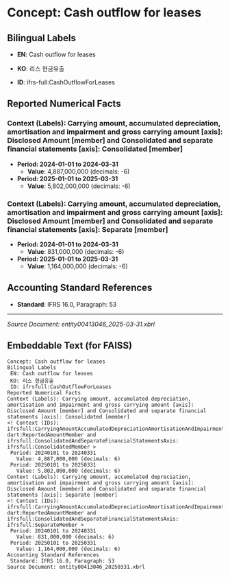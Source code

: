 # Concept: Cash outflow for leases

## Bilingual Labels
- **EN**: Cash outflow for leases
- **KO**: 리스 현금유출

- **ID**: ifrs-full:CashOutflowForLeases

## Reported Numerical Facts

### **Context (Labels): Carrying amount, accumulated depreciation, amortisation and impairment and gross carrying amount [axis]: Disclosed Amount [member] and Consolidated and separate financial statements [axis]: Consolidated [member]**
<!-- Context (IDs): ifrs-full:CarryingAmountAccumulatedDepreciationAmortisationAndImpairmentAndGrossCarryingAmountAxis: dart:ReportedAmountMember and ifrs-full:ConsolidatedAndSeparateFinancialStatementsAxis: ifrs-full:ConsolidatedMember -->
- **Period: 2024-01-01 to 2024-03-31**
  - **Value**: 4,887,000,000 (decimals: -6)
- **Period: 2025-01-01 to 2025-03-31**
  - **Value**: 5,802,000,000 (decimals: -6)

### **Context (Labels): Carrying amount, accumulated depreciation, amortisation and impairment and gross carrying amount [axis]: Disclosed Amount [member] and Consolidated and separate financial statements [axis]: Separate [member]**
<!-- Context (IDs): ifrs-full:CarryingAmountAccumulatedDepreciationAmortisationAndImpairmentAndGrossCarryingAmountAxis: dart:ReportedAmountMember and ifrs-full:ConsolidatedAndSeparateFinancialStatementsAxis: ifrs-full:SeparateMember -->
- **Period: 2024-01-01 to 2024-03-31**
  - **Value**: 831,000,000 (decimals: -6)
- **Period: 2025-01-01 to 2025-03-31**
  - **Value**: 1,164,000,000 (decimals: -6)

## Accounting Standard References
- **Standard**: IFRS 16.0, Paragraph: 53

---
*Source Document: entity00413046_2025-03-31.xbrl*
## Embeddable Text (for FAISS)
```text
Concept: Cash outflow for leases
Bilingual Labels
 EN: Cash outflow for leases
 KO: 리스 현금유출
 ID: ifrsfull:CashOutflowForLeases
Reported Numerical Facts
Context (Labels): Carrying amount, accumulated depreciation, amortisation and impairment and gross carrying amount [axis]: Disclosed Amount [member] and Consolidated and separate financial statements [axis]: Consolidated [member]
<! Context (IDs): ifrsfull:CarryingAmountAccumulatedDepreciationAmortisationAndImpairmentAndGrossCarryingAmountAxis: dart:ReportedAmountMember and ifrsfull:ConsolidatedAndSeparateFinancialStatementsAxis: ifrsfull:ConsolidatedMember >
 Period: 20240101 to 20240331
   Value: 4,887,000,000 (decimals: 6)
 Period: 20250101 to 20250331
   Value: 5,802,000,000 (decimals: 6)
Context (Labels): Carrying amount, accumulated depreciation, amortisation and impairment and gross carrying amount [axis]: Disclosed Amount [member] and Consolidated and separate financial statements [axis]: Separate [member]
<! Context (IDs): ifrsfull:CarryingAmountAccumulatedDepreciationAmortisationAndImpairmentAndGrossCarryingAmountAxis: dart:ReportedAmountMember and ifrsfull:ConsolidatedAndSeparateFinancialStatementsAxis: ifrsfull:SeparateMember >
 Period: 20240101 to 20240331
   Value: 831,000,000 (decimals: 6)
 Period: 20250101 to 20250331
   Value: 1,164,000,000 (decimals: 6)
Accounting Standard References
 Standard: IFRS 16.0, Paragraph: 53
Source Document: entity00413046_20250331.xbrl
```